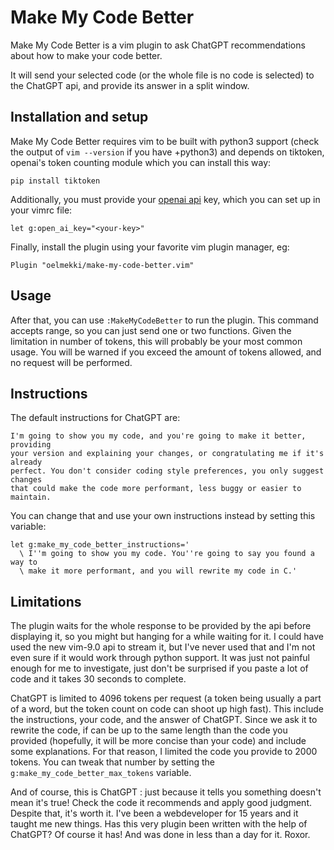 # Make My Code Better

Make My Code Better is a vim plugin to ask ChatGPT recommendations about
how to make your code better.

It will send your selected code (or the whole file is no code is selected)
to the ChatGPT api, and provide its answer in a split window.

## Installation and setup

Make My Code Better requires vim to be built with python3 support (check
the output of `vim --version` if you have +python3) and depends on tiktoken,
openai's token counting module which you can install this way:

    pip install tiktoken

Additionally, you must provide your [openai api](https://platform.openai.com/) key,
which you can set up in your vimrc file:

    let g:open_ai_key="<your-key>"

Finally, install the plugin using your favorite vim plugin manager, eg:

    Plugin "oelmekki/make-my-code-better.vim"

## Usage

After that, you can use `:MakeMyCodeBetter` to run the plugin. This command
accepts range, so you can just send one or two functions. Given the
limitation in number of tokens, this will probably be your most common
usage. You will be warned if you exceed the amount of tokens allowed, and
no request will be performed.

## Instructions

The default instructions for ChatGPT are:

    I'm going to show you my code, and you're going to make it better, providing
    your version and explaining your changes, or congratulating me if it's already
    perfect. You don't consider coding style preferences, you only suggest changes
    that could make the code more performant, less buggy or easier to maintain.


You can change that and use your own instructions instead by setting this
variable:

    let g:make_my_code_better_instructions='
      \ I''m going to show you my code. You''re going to say you found a way to
      \ make it more performant, and you will rewrite my code in C.'

## Limitations

The plugin waits for the whole response to be provided by the api before
displaying it, so you might but hanging for a while waiting for it. I could
have used the new vim-9.0 api to stream it, but I've never used that and
I'm not even sure if it would work through python support. It was just not
painful enough for me to investigate, just don't be surprised if you paste
a lot of code and it takes 30 seconds to complete.

ChatGPT is limited to 4096 tokens per request (a token being usually a part
of a word, but the token count on code can shoot up high fast). This
include the instructions, your code, and the answer of ChatGPT. Since we
ask it to rewrite the code, if can be up to the same length than the code
you provided (hopefully, it will be more concise than your code) and
include some explanations. For that reason, I limited the code you provide
to 2000 tokens. You can tweak that number by setting the
`g:make_my_code_better_max_tokens` variable.

And of course, this is ChatGPT : just because it tells you something
doesn't mean it's true! Check the code it recommends and apply good
judgment. Despite that, it's worth it. I've been a webdeveloper for 15
years and it taught me new things. Has this very plugin been written with
the help of ChatGPT? Of course it has! And was done in less than a day for
it. Roxor.
